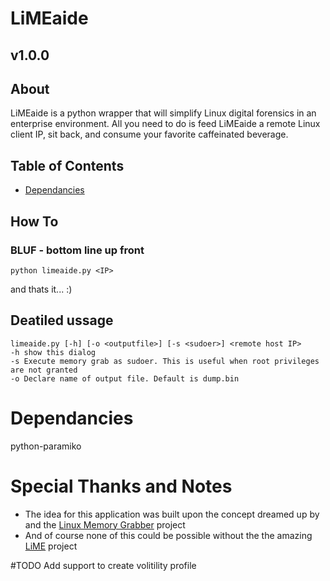 # LiMEaide
## v1.0.0
## About
LiMEaide is a python wrapper that will simplify Linux digital forensics in an enterprise environment. All you need to do is feed LiMEaide a remote Linux client IP, sit back, and consume your favorite caffeinated beverage.

## Table of Contents
* [Dependancies]()


## How To
### BLUF - bottom line up front
```
python limeaide.py <IP>
```
and thats it... :)

## Deatiled ussage
```
limeaide.py [-h] [-o <outputfile>] [-s <sudoer>] <remote host IP>
-h show this dialog
-s Execute memory grab as sudoer. This is useful when root privileges are not granted
-o Declare name of output file. Default is dump.bin
```

# Dependancies
python-paramiko

# Special Thanks and Notes
* The idea for this application was built upon the concept dreamed up by and the [Linux Memory Grabber](https://github.com/halpomeranz/lmg) project
* And of course none of this could be possible without the the amazing [LiME](https://github.com/504ensicsLabs/LiME) project

#TODO
Add support to create volitility profile
